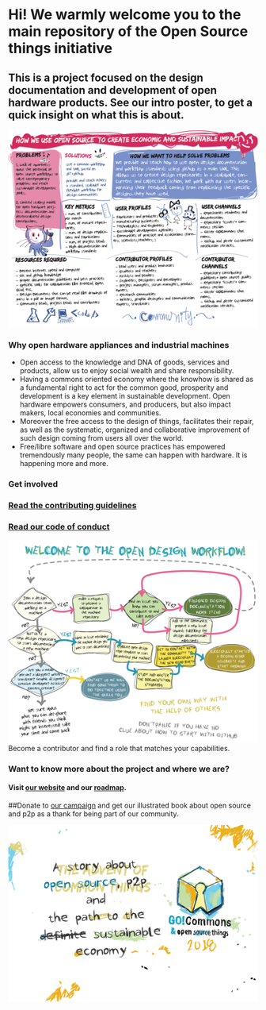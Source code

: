 # Hi! We warmly welcome you to the main repository of the Open Source things initiative
## This is a project focused on the design documentation and development of open hardware products. See our intro poster, to get a quick insight on what this is about.
![](_assets/images/intro_poster.png)

### Why open hardware appliances and industrial machines
* Open access to the knowledge and DNA of goods, services and products, allow us to enjoy social wealth and share responsibility.
* Having a commons oriented economy where the knowhow is shared as a fundamental right to act for the common good, prosperity and development is a key element in sustainable development. Open hardware empowers consumers, and producers, but also impact makers, local economies and communities.
* Moreover the free access to the design of things, facilitates their repair, as well as the systematic, organized and collaborative improvement of such design coming from users all over the world.
* Free/libre software and open source practices has empowered tremendously many people, the same can happen with hardware. It is happening more and more.
### Get involved
### [Read the contributing guidelines](https://github.com/goscommons/goscommons.github.io/blob/master/CONTRIBUTING.md)
### [Read our code of conduct](https://github.com/goscommons/goscommons.github.io/blob/master/CODE_OF_CONDUCT.md)
![The open design workflow](_assets/images/workflow.png)Become a contributor and find a role that matches your capabilities.

### Want to know more about the project and where we are?
#### Visit [our website](https://goscommons.github.io) and our  [roadmap](https://github.com/goscommons/goscommons.github.io/projects/1).

##Donate to [our campaign](https://www.youcaring.com/gocommons-1085010) and get our illustrated book about open source and p2p as a thank for being part of our community.

![](_assets/images/Card_Title.png)
